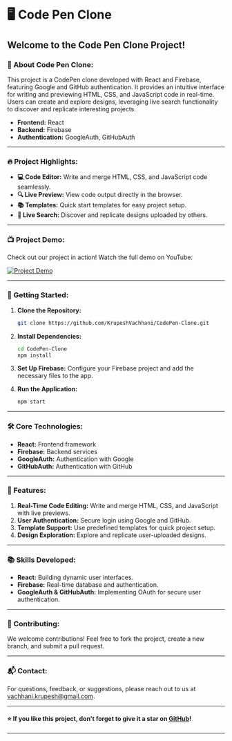 # 🖥️ Code Pen Clone

## Welcome to the Code Pen Clone Project!

### 🌟 About Code Pen Clone:
This project is a CodePen clone developed with React and Firebase, featuring Google and GitHub authentication. It provides an intuitive interface for writing and previewing HTML, CSS, and JavaScript code in real-time. Users can create and explore designs, leveraging live search functionality to discover and replicate interesting projects.

- **Frontend:** React
- **Backend:** Firebase
- **Authentication:** GoogleAuth, GitHubAuth

---

### 🔥 Project Highlights:
- **💻 Code Editor:** Write and merge HTML, CSS, and JavaScript code seamlessly.
- **🔍 Live Preview:** View code output directly in the browser.
- **📚 Templates:** Quick start templates for easy project setup.
- **🔎 Live Search:** Discover and replicate designs uploaded by others.

---

### 📺 Project Demo:
Check out our project in action! Watch the full demo on YouTube:

[![Project Demo](https://img.youtube.com/vi/945i_5Lc9ys/maxresdefault.jpg)](https://www.youtube.com/watch?v=945i_5Lc9ys)

---

### 🚀 Getting Started:
1. **Clone the Repository:**
    ```sh
    git clone https://github.com/KrupeshVachhani/CodePen-Clone.git
    ```

2. **Install Dependencies:**
    ```sh
    cd CodePen-Clone
    npm install
    ```

3. **Set Up Firebase:**
    Configure your Firebase project and add the necessary files to the app.

4. **Run the Application:**
    ```sh
    npm start
    ```

---

### 🛠️ Core Technologies:
- **React:** Frontend framework
- **Firebase:** Backend services
- **GoogleAuth:** Authentication with Google
- **GitHubAuth:** Authentication with GitHub

---

### 🧩 Features:
1. **Real-Time Code Editing:** Write and merge HTML, CSS, and JavaScript with live previews.
2. **User Authentication:** Secure login using Google and GitHub.
3. **Template Support:** Use predefined templates for quick project setup.
4. **Design Exploration:** Explore and replicate user-uploaded designs.

---

### 📚 Skills Developed:
- **React:** Building dynamic user interfaces.
- **Firebase:** Real-time database and authentication.
- **GoogleAuth & GitHubAuth:** Implementing OAuth for secure user authentication.

---

### 🌟 Contributing:
We welcome contributions! Feel free to fork the project, create a new branch, and submit a pull request.

---

### 📬 Contact:
For questions, feedback, or suggestions, please reach out to us at [vachhani.krupesh@gmail.com](mailto:vachhani.krupesh@gmail.com).

---

#### ⭐ If you like this project, don't forget to give it a star on [GitHub](https://github.com/KrupeshVachhani/CodePenClone.git)!

---
